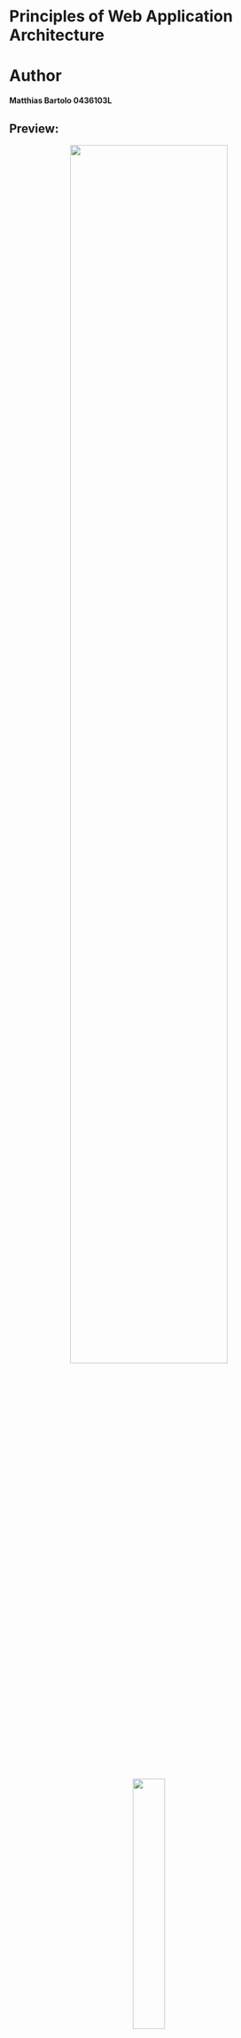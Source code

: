 # Principles of Web Application Architecture

# Author
**Matthias Bartolo 0436103L**

## Preview:
<p align='center'>
  <img src="https://github.com/mbar0075/Principles-of-Web-Application-Architecture/assets/103250564/0f770c60-c867-4f6f-af7b-f0e29d34ea7d" style="display: block; margin: 0 auto; width: 75%; height: auto;"></br>
  <img src="https://github.com/mbar0075/Principles-of-Web-Application-Architecture/assets/103250564/fa31e0a5-54e9-4c2e-9149-f89326613c06"  style="display: block; margin: 0 auto; width: 34%; height: auto;">
  <img src="https://github.com/mbar0075/Principles-of-Web-Application-Architecture/assets/103250564/f79c4cbe-c7d5-4923-8eb9-0afa29ae5577"  style="display: block; margin: 0 auto; width: 40%; height: auto;">
  <img src="https://github.com/mbar0075/Principles-of-Web-Application-Architecture/assets/103250564/51a13e68-ccd2-4cd0-825c-82ed6ed45208" style="display: block; margin: 0 auto; width: 40%; height: auto;">
</p>

## Description of Task:
During the project setup and preliminary tasks, a collaborative environment was established to facilitate effective teamwork. The focus was on setting up an HTTP server with PHP support, specifically using the Apache web server. This choice was made to ensure compatibility and to adhere to good web development principles. By utilizing Apache as the chosen web server and adhering to good web development principles, the project aimed to create a solid foundation for subsequent tasks and ensure a robust and efficient web application.

### Part 1 - SETUP AND PRELIMINARY TASKS 
To set up an HTTP server with PHP support, the following process and technologies were involved. Firstly, Apache web server software was installed and configured as the chosen server for hosting the project. This included configuring Apache to enable PHP support, ensuring that PHP scripts could be executed on the server. The setup also involved configuring server settings and permissions to ensure proper functionality and security.

As part of the project, a simple script called "serverdt.php" was developed. This script was responsible for retrieving the current date and time on the server and returning it to the client. It provided a basic demonstration of server-side processing and data retrieval.

```php
<?php
// Starting a session
session_start();
// Getting and storing current date and time
$_SESSION['time'] = date('d/m/Y h:i:s a', time());
// printing the contents of the data variable on screen
echo $_SESSION['time'];
?>
```

Another script called "lastvisit.php" was created to handle user sessions. This script stored the date and time of the first page load for each user session. On subsequent interactions, the script calculated the time elapsed since the first visit and returned a message to the client indicating how long ago the user first accessed the page. This functionality was achieved by utilizing session variables to store and track the initial visit timestamp for each user.

To handle client requests that contained parameters, a script named "processrequest.php" was implemented. This script was designed to capture request parameters from both GET and POST requests. It extracted parameters such as username and age and stored them in session variables. This allowed the data to be persisted and accessible throughout the user's session.

Additionally, a script called "readsession.php" was developed to read and display the session variables stored by "processrequest.php". This script echoed the session variables back to the client in a neat format. It also provided an explanation of how sessions work in PHP and how PHP scripts can differentiate between different user sessions.<br>

### Part 2 - SETUP AND PRELIMINARY TASKS 

In accordance with the principles and best practices discussed throughout the course, the second part of the project involved building a dynamic website for the restaurant **Los Pollos Hermanos** (from TV-Series **Breaking Bad**). The website aimed to provide a range of features and functionalities to enhance the user experience.

The website included a section dedicated to providing generic information about the restaurant, such as its address and opening hours. This information allowed users to quickly access essential details about the establishment.

Another section of the website focused on introducing the individuals responsible for running the restaurant. This feature aimed to create a personal connection with the visitors by showcasing the people behind the scenes.

To facilitate communication between users and the restaurant, a comprehensive contact page was developed. This page offered various options, including the ability to book a table, send queries, or file complaints. It provided a convenient way for users to interact with the restaurant and express their needs or concerns.

An essential component of the website was the inclusion of an up-to-date menu, featuring a list of dishes currently served at Los Pollos Hermanos. The menu section allowed visitors to explore the culinary offerings and get a sense of the restaurant's cuisine.

For each item listed in the menu, a separate page provided a detailed description. Users could access this page to learn more about specific dishes, including ingredients, preparation methods, and accompanying details.

To enhance user engagement and customization, a feature was implemented that allowed users to add individual dishes to a personalized "favorites" list. This functionality was accessible directly from the dish details page, enabling users to curate their preferred selections.

The website also included a dedicated page specifically designed to display the marked dishes from the favorites list. Users could access this page to view the list of selected dishes, along with their respective details. Furthermore, users had the option to remove dishes from the list or send the entire list to an email address of their choice.

To enable seamless updates and modifications to the menu content, a MySQL database was utilized. The menu page and the detailed item pages were dynamically generated based on the structured data stored in the database. This approach provided flexibility for non-technical users to independently manage and modify the website's content.

Overall, the project aimed to create an engaging and user-friendly website for Los Pollos Hermanos, incorporating essential restaurant information, interactive features, and dynamic menu functionality supported by a MySQL database.

## Deliverables:
The repository includes Two directories for each Task of the Web Assignment as well as assignment documentation:<br />
